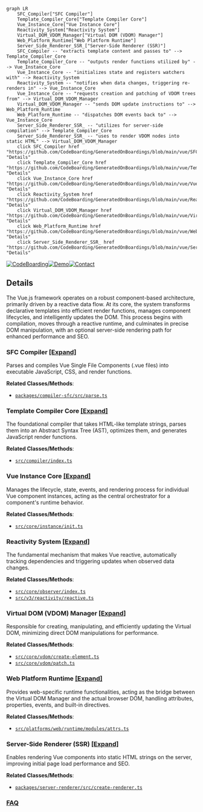 ```mermaid
graph LR
    SFC_Compiler["SFC Compiler"]
    Template_Compiler_Core["Template Compiler Core"]
    Vue_Instance_Core["Vue Instance Core"]
    Reactivity_System["Reactivity System"]
    Virtual_DOM_VDOM_Manager["Virtual DOM (VDOM) Manager"]
    Web_Platform_Runtime["Web Platform Runtime"]
    Server_Side_Renderer_SSR_["Server-Side Renderer (SSR)"]
    SFC_Compiler -- "extracts template content and passes to" --> Template_Compiler_Core
    Template_Compiler_Core -- "outputs render functions utilized by" --> Vue_Instance_Core
    Vue_Instance_Core -- "initializes state and registers watchers with" --> Reactivity_System
    Reactivity_System -- "notifies when data changes, triggering re-renders in" --> Vue_Instance_Core
    Vue_Instance_Core -- "requests creation and patching of VDOM trees from" --> Virtual_DOM_VDOM_Manager
    Virtual_DOM_VDOM_Manager -- "sends DOM update instructions to" --> Web_Platform_Runtime
    Web_Platform_Runtime -- "dispatches DOM events back to" --> Vue_Instance_Core
    Server_Side_Renderer_SSR_ -- "utilizes for server-side compilation" --> Template_Compiler_Core
    Server_Side_Renderer_SSR_ -- "uses to render VDOM nodes into static HTML" --> Virtual_DOM_VDOM_Manager
    click SFC_Compiler href "https://github.com/CodeBoarding/GeneratedOnBoardings/blob/main/vue/SFC_Compiler.md" "Details"
    click Template_Compiler_Core href "https://github.com/CodeBoarding/GeneratedOnBoardings/blob/main/vue/Template_Compiler_Core.md" "Details"
    click Vue_Instance_Core href "https://github.com/CodeBoarding/GeneratedOnBoardings/blob/main/vue/Vue_Instance_Core.md" "Details"
    click Reactivity_System href "https://github.com/CodeBoarding/GeneratedOnBoardings/blob/main/vue/Reactivity_System.md" "Details"
    click Virtual_DOM_VDOM_Manager href "https://github.com/CodeBoarding/GeneratedOnBoardings/blob/main/vue/Virtual_DOM_VDOM_Manager.md" "Details"
    click Web_Platform_Runtime href "https://github.com/CodeBoarding/GeneratedOnBoardings/blob/main/vue/Web_Platform_Runtime.md" "Details"
    click Server_Side_Renderer_SSR_ href "https://github.com/CodeBoarding/GeneratedOnBoardings/blob/main/vue/Server_Side_Renderer_SSR_.md" "Details"
```

[![CodeBoarding](https://img.shields.io/badge/Generated%20by-CodeBoarding-9cf?style=flat-square)](https://github.com/CodeBoarding/CodeBoarding)[![Demo](https://img.shields.io/badge/Try%20our-Demo-blue?style=flat-square)](https://www.codeboarding.org/demo)[![Contact](https://img.shields.io/badge/Contact%20us%20-%20contact@codeboarding.org-lightgrey?style=flat-square)](mailto:contact@codeboarding.org)

## Details

The Vue.js framework operates on a robust component-based architecture, primarily driven by a reactive data flow. At its core, the system transforms declarative templates into efficient render functions, manages component lifecycles, and intelligently updates the DOM. This process begins with compilation, moves through a reactive runtime, and culminates in precise DOM manipulation, with an optional server-side rendering path for enhanced performance and SEO.

### SFC Compiler [[Expand]](./SFC_Compiler.md)
Parses and compiles Vue Single File Components (.vue files) into executable JavaScript, CSS, and render functions.


**Related Classes/Methods**:

- <a href="https://github.com/vuejs/vue/blob/main/packages/compiler-sfc/src/parse.ts" target="_blank" rel="noopener noreferrer">`packages/compiler-sfc/src/parse.ts`</a>


### Template Compiler Core [[Expand]](./Template_Compiler_Core.md)
The foundational compiler that takes HTML-like template strings, parses them into an Abstract Syntax Tree (AST), optimizes them, and generates JavaScript render functions.


**Related Classes/Methods**:

- <a href="https://github.com/vuejs/vue/blob/main/src/compiler/index.ts" target="_blank" rel="noopener noreferrer">`src/compiler/index.ts`</a>


### Vue Instance Core [[Expand]](./Vue_Instance_Core.md)
Manages the lifecycle, state, events, and rendering process for individual Vue component instances, acting as the central orchestrator for a component's runtime behavior.


**Related Classes/Methods**:

- <a href="https://github.com/vuejs/vue/blob/main/src/core/instance/init.ts" target="_blank" rel="noopener noreferrer">`src/core/instance/init.ts`</a>


### Reactivity System [[Expand]](./Reactivity_System.md)
The fundamental mechanism that makes Vue reactive, automatically tracking dependencies and triggering updates when observed data changes.


**Related Classes/Methods**:

- <a href="https://github.com/vuejs/vue/blob/main/src/core/observer/index.ts" target="_blank" rel="noopener noreferrer">`src/core/observer/index.ts`</a>
- <a href="https://github.com/vuejs/vue/blob/main/src/v3/reactivity/reactive.ts" target="_blank" rel="noopener noreferrer">`src/v3/reactivity/reactive.ts`</a>


### Virtual DOM (VDOM) Manager [[Expand]](./Virtual_DOM_VDOM_Manager.md)
Responsible for creating, manipulating, and efficiently updating the Virtual DOM, minimizing direct DOM manipulations for performance.


**Related Classes/Methods**:

- <a href="https://github.com/vuejs/vue/blob/main/src/core/vdom/create-element.ts" target="_blank" rel="noopener noreferrer">`src/core/vdom/create-element.ts`</a>
- <a href="https://github.com/vuejs/vue/blob/main/src/core/vdom/patch.ts" target="_blank" rel="noopener noreferrer">`src/core/vdom/patch.ts`</a>


### Web Platform Runtime [[Expand]](./Web_Platform_Runtime.md)
Provides web-specific runtime functionalities, acting as the bridge between the Virtual DOM Manager and the actual browser DOM, handling attributes, properties, events, and built-in directives.


**Related Classes/Methods**:

- <a href="https://github.com/vuejs/vue/blob/main/src/platforms/web/runtime/modules/attrs.ts" target="_blank" rel="noopener noreferrer">`src/platforms/web/runtime/modules/attrs.ts`</a>


### Server-Side Renderer (SSR) [[Expand]](./Server_Side_Renderer_SSR_.md)
Enables rendering Vue components into static HTML strings on the server, improving initial page load performance and SEO.


**Related Classes/Methods**:

- <a href="https://github.com/vuejs/vue/blob/main/packages/server-renderer/src/create-renderer.ts" target="_blank" rel="noopener noreferrer">`packages/server-renderer/src/create-renderer.ts`</a>




### [FAQ](https://github.com/CodeBoarding/GeneratedOnBoardings/tree/main?tab=readme-ov-file#faq)